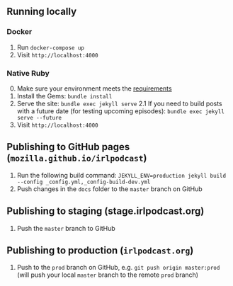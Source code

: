 ## Running locally

### Docker

1. Run `docker-compose up`
2. Visit `http://localhost:4000`

### Native Ruby

0. Make sure your environment meets the [requirements](https://jekyllrb.com/docs/installation/#requirements)
1. Install the Gems: `bundle install`
2. Serve the site: `bundle exec jekyll serve`
2.1 If you need to build posts with a future date (for testing upcoming episodes): `bundle exec jekyll serve --future`
3. Visit `http://localhost:4000`

## Publishing to GitHub pages (`mozilla.github.io/irlpodcast`)

1. Run the following build command: `JEKYLL_ENV=production jekyll build --config _config.yml,_config-build-dev.yml`
2. Push changes in the `docs` folder to the `master` branch on GitHub

## Publishing to staging (stage.irlpodcast.org)

1. Push the `master` branch to GitHub

## Publishing to production (`irlpodcast.org`)

1. Push to the `prod` branch on GitHub, e.g. `git push origin master:prod` (will push your local `master` branch to the remote `prod` branch)
